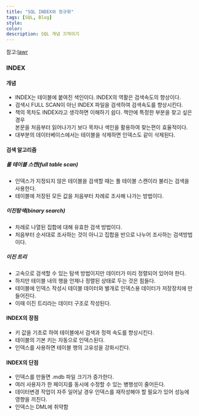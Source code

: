```yaml
---
title: "SQL INDEX와 정규화"
tags: [SQL, Blog]
style:
color:
description: SQL 개념 끄적이기
---
```

참고:[lawr](https://lalwr.blogspot.com/2016/02/db-index.html)
### INDEX

#### 개념
  - INDEX는 테이블에 붙여진 색인이다. INDEX의 역활은 검색속도의 향상이다. 
  - 검색시 FULL SCAN이 아닌 INDEX 파일을 검색하여 검색속도를 향상시킨다.
  - 책의 목차도 INDEX라고 생각하면 이해하기 쉽다. 책안에 특정한 부분을 찾고 싶은 경우 <br/>
     본문을 처음부터 읽어나가기 보다 목차나 색인을 활용하여 찾는편이 효율적이다.
  - 대부분의 데이터베이스에서는 테이블을 삭제하면 인덱스도 같이 삭제된다.

#### 검색 알고리즘

##### 풀 테이블 스캔(full table scan)
- 인덱스가 지정되지 않은 테이블을 검색할 때는 풀 테이블 스캔이라 불리는 검색을 사용한다.
- 테이블에 저장된 모든 값을 처음부터 차례로 조사해 나가는 방법이다.

##### 이진탐색(binary search)
- 차례로 나열된 집합에 대해 유효한 검색 방법이다.
- 처음부터 순서대로 조사하는 것이 아니고 집합을 반으로 나누어 조사하는 검색방법이다.

##### 이진 트리
- 고속으로 검색할 수 있는 탐색 방법이지만 데이터가 미리 정렬되어 있어야 한다.
- 하지만 테이블 내의 행을 언제나 정렬된 상태로 두는 것은 힘들다.
- 테이블에 인덱스 작성시 테이블 데이터와 별개로 인덱스용 데이터가 저장장치에 만들어진다.
- 이때 이진 트리라는 데이터 구조로 작성된다.

#### INDEX의 장점
- 키 값을 기초로 하여 테이블에서 검색과 정력 속도를 향상시킨다.
- 테이블의 기본 키는 자동으로 인덱스된다.
- 인덱스를 사용하면 테이블 행의 고유성을 강화시킨다.

#### INDEX의 단점
- 인덱스를 만들면 .mdb 파일 크기가 증가한다.
- 여러 사용자가 한 페이지를 동시에 수정할 수 있는 병행성이 줄어든다.
- 데이터변경 작업이 자주 일어날 경우 인덱스를 재작성해야 할 필요가 있어 성능에 영향을 끼친다.
- 인덱스는 DML에 취약함
